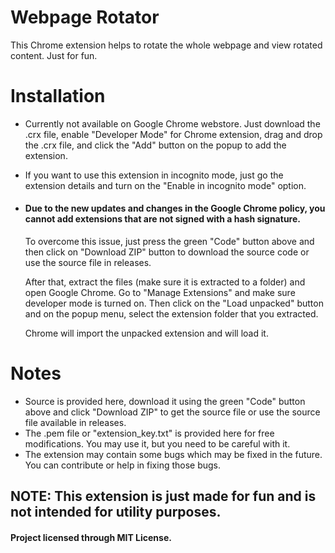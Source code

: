 # Webpage Rotator
This Chrome extension helps to rotate the whole webpage and view rotated content. Just for fun.

# Installation
- Currently not available on Google Chrome webstore. Just download the .crx file, enable "Developer Mode" for Chrome extension,
  drag and drop the .crx file, and click the "Add" button on the popup to add the extension.
- If you want to use this extension in incognito mode, just go the extension details and turn on the "Enable in incognito mode" option.
- #### Due to the new updates and changes in the Google Chrome policy, you cannot add extensions that are not signed with a hash signature.
  To overcome this issue, just press the green "Code" button above and then click on "Download ZIP" button to download the source code or use the source file in releases.

  After that, extract the files (make sure it is extracted to a folder) and open Google Chrome. Go to "Manage Extensions" and make sure developer mode is turned on. Then click on the 
  "Load unpacked" button and on the popup menu, select the extension folder that you extracted.

  Chrome will import the unpacked extension and will load it.
  
# Notes
- Source is provided here, download it using the green "Code" button above and click "Download ZIP" to get the source file or use the source
file available in releases.
- The .pem file or "extension_key.txt" is provided here for free modifications. You may use it, but you need to be careful with it.
- The extension may contain some bugs which may be fixed in the future. You can contribute or help in fixing those bugs.

## NOTE: This extension is just made for fun and is not intended for utility purposes.

#### Project licensed through MIT License.
